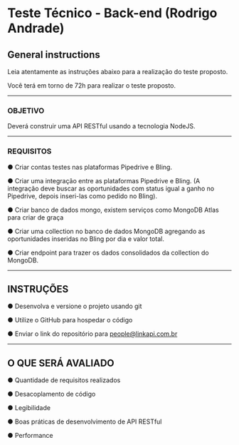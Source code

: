 # Teste Técnico - Back-end (Rodrigo Andrade)
## General instructions
Leia atentamente as instruções abaixo para a realização do teste proposto.

Você terá em torno de 72h para realizar o teste proposto.

---



### OBJETIVO

Deverá construir uma API RESTful usando a tecnologia NodeJS.


---


### REQUISITOS

● Criar contas testes nas plataformas Pipedrive e Bling.

● Criar uma integração entre as plataformas Pipedrive e Bling. (A integração deve buscar as oportunidades com status igual a ganho no Pipedrive, depois inseri-las como pedido no Bling).

● Criar banco de dados mongo, existem serviços como MongoDB Atlas para criar de graça

● Criar uma collection no banco de dados MongoDB agregando as oportunidades inseridas no Bling por dia e valor total.

● Criar endpoint para trazer os dados consolidados da collection do MongoDB.

---

## INSTRUÇÕES

● Desenvolva e versione o projeto usando git

● Utilize o GitHub para hospedar o código

● Enviar o link do repositório para people@linkapi.com.br

---

## O QUE SERÁ AVALIADO

● Quantidade de requisitos realizados

● Desacoplamento de código

● Legibilidade

● Boas práticas de desenvolvimento de API RESTful

● Performance
